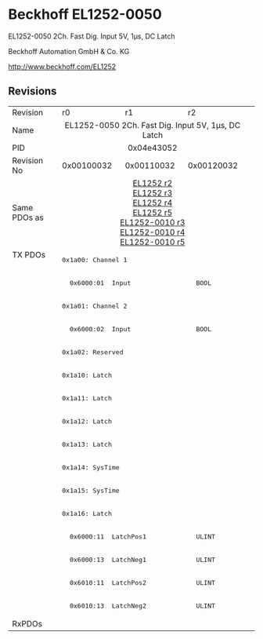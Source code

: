 # Beckhoff EL1252-0050

EL1252-0050 2Ch. Fast Dig. Input 5V, 1µs, DC Latch

Beckhoff Automation GmbH & Co. KG

http://www.beckhoff.com/EL1252

## Revisions
<table>
<tr >
<td>Revision</td>
<td>r0</td>
<td>r1</td>
<td>r2</td>
</tr>
<tr >
<td>Name</td>
<td colspan=3 align="center">EL1252-0050 2Ch. Fast Dig. Input 5V, 1µs, DC Latch</td>
</tr>
<tr >
<td>PID</td>
<td colspan=3 align="center">0x04e43052</td>
</tr>
<tr >
<td>Revision No</td>
<td>0x00100032</td>
<td>0x00110032</td>
<td>0x00120032</td>
</tr>
<tr >
<td>Same PDOs as</td>
<td colspan=3 align="center"><a href="EL1252">EL1252 r2</a><br/><a href="EL1252">EL1252 r3</a><br/><a href="EL1252">EL1252 r4</a><br/><a href="EL1252">EL1252 r5</a><br/><a href="EL1252-0010">EL1252-0010 r3</a><br/><a href="EL1252-0010">EL1252-0010 r4</a><br/><a href="EL1252-0010">EL1252-0010 r5</a></td>
</tr>
<tr class="txpdo">
<td rowspan=16 valign=top>TX PDOs</td>
<td colspan=3 align="left"><pre>0x1a00: Channel 1</pre></td>
<td></td>
</tr>
<tr class="txpdo">
<td colspan=3 align="left"><pre>  0x6000:01  Input                 BOOL</pre></td>
</tr>
<tr class="txpdo">
<td colspan=3 align="left"><pre>0x1a01: Channel 2</pre></td>
</tr>
<tr class="txpdo">
<td colspan=3 align="left"><pre>  0x6000:02  Input                 BOOL</pre></td>
</tr>
<tr class="txpdo">
<td colspan=3 align="left"><pre>0x1a02: Reserved</pre></td>
</tr>
<tr class="txpdo">
<td colspan=3 align="left"><pre>0x1a10: Latch</pre></td>
</tr>
<tr class="txpdo">
<td colspan=3 align="left"><pre>0x1a11: Latch</pre></td>
</tr>
<tr class="txpdo">
<td colspan=3 align="left"><pre>0x1a12: Latch</pre></td>
</tr>
<tr class="txpdo">
<td colspan=3 align="left"><pre>0x1a13: Latch</pre></td>
</tr>
<tr class="txpdo">
<td colspan=3 align="left"><pre>0x1a14: SysTime</pre></td>
</tr>
<tr class="txpdo">
<td colspan=3 align="left"><pre>0x1a15: SysTime</pre></td>
</tr>
<tr class="txpdo">
<td colspan=3 align="left"><pre>0x1a16: Latch</pre></td>
</tr>
<tr class="txpdo">
<td colspan=3 align="left"><pre>  0x6000:11  LatchPos1             ULINT</pre></td>
</tr>
<tr class="txpdo">
<td colspan=3 align="left"><pre>  0x6000:13  LatchNeg1             ULINT</pre></td>
</tr>
<tr class="txpdo">
<td colspan=3 align="left"><pre>  0x6010:11  LatchPos2             ULINT</pre></td>
</tr>
<tr class="txpdo">
<td colspan=3 align="left"><pre>  0x6010:13  LatchNeg2             ULINT</pre></td>
</tr>
<tr >
<td>RxPDOs</td>
<td colspan=3 align="left"></td>
</tr>
</table>
